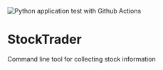 ![Python application test with Github Actions](https://github.com/lmcconnell1665/StockTrader/workflows/Python%20application%20test%20with%20Github%20Actions/badge.svg)

# StockTrader
Command line tool for collecting stock information
